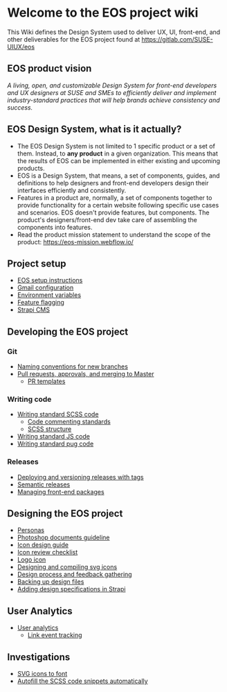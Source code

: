 # Welcome to the EOS project wiki

This Wiki defines the Design System used to deliver UX, UI, front-end, and other deliverables for the EOS project found at https://gitlab.com/SUSE-UIUX/eos

## EOS product vision

*A living, open, and customizable Design System for front-end developers and UX designers at SUSE and SMEs to efficiently deliver and implement industry-standard practices that will help brands achieve consistency and success.*

## EOS Design System, what is it actually?

- The EOS Design System is not limited to 1 specific product or a set of them. Instead, to **any product** in a given organization. This means that the results of EOS can be implemented in either existing and upcoming products.
- EOS is a Design System, that means, a set of components, guides, and definitions to help designers and front-end developers design their interfaces efficiently and consistently. 
- Features in a product are, normally, a set of components together to provide functionality for a certain website following specific use cases and scenarios. EOS doesn't provide features, but components. The product's designers/front-end dev take care of assembling the components into features.
- Read the product mission statement to understand the scope of the product: https://eos-mission.webflow.io/

## Project setup
- [EOS setup instructions](https://gitlab.com/SUSE-UIUX/eos/blob/master/README.md)
- [Gmail configuration](gmail-configuration)
- [Environment variables](environment-variables)
- [Feature flagging](Feature-flagging)
- [Strapi CMS](Strapi-CMS)

## Developing the EOS project
### Git
- [Naming conventions for new branches](Naming-conventions-for-new-branches)
- [Pull requests, approvals, and merging to Master](pull-requests,-approvals,-and-merging-to-master)
  - [PR templates](/PR-templates)
### Writing code
- [Writing standard SCSS code](Writing-standard-scss-code)
  - [Code commenting standards](code-commenting-standards)
  - [SCSS structure](SCSS-structure)
- [Writing standard JS code](Writing-standard-JS-code)
- [Writing standard pug code](Writing-standard-pug-code)
### Releases
- [Deploying and versioning releases with tags](Deploying-and-versioning-releases-with-tags)
- [Semantic releases](semantic-releases)
- [Managing front-end packages](Managing-front-end-packages)

## Designing the EOS project
- [Personas](https://gitlab.com/SUSE-UIUX/eos/wikis/Personas)
- [Photoshop documents guideline](https://gitlab.com/SUSE-UIUX/eos/wikis/photoshop-documents-rules)
- [Icon design guide](https://gitlab.com/SUSE-UIUX/eos/wikis/Icon-design-guide)
- [Icon review checklist](https://gitlab.com/SUSE-UIUX/eos/wikis/Icon-Review-Checklist)
- [Logo icon](https://gitlab.com/SUSE-UIUX/eos/wikis/Logo-icons)
- [Designing and compiling svg icons](https://gitlab.com/SUSE-UIUX/eos/wikis/Designing-and-compiling-svg-icons)
- [Design process and feedback gathering](https://gitlab.com/SUSE-UIUX/eos/wikis/Design-process-and-feedback-gathering)
- [Backing up design files](https://gitlab.com/SUSE-UIUX/eos/wikis/Backing-up-design-files)
- [Adding design specifications in Strapi](Design-specs-in-Strapi)

## User Analytics
- [User analytics](User-analytics)
  - [Link event tracking](Link-event-tracking)

## Investigations
- [SVG icons to font](https://gitlab.com/SUSE-UIUX/eos/wikis/svg-icons-to-font:-automated)
- [Autofill the SCSS code snippets automatically](https://gitlab.com/SUSE-UIUX/eos/wikis/Autofill-the-SCSS-code-snippets-automatically)
